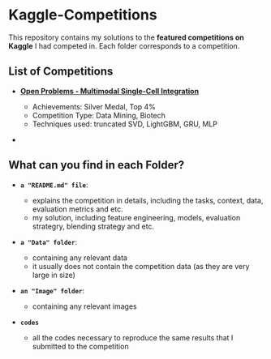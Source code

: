 # Kaggle-Competitions

This repository contains my solutions to the **featured competitions on Kaggle** I had competed in. Each folder corresponds to a competition.


## List of Competitions

- **[Open Problems - Multimodal Single-Cell Integration](https://www.kaggle.com/competitions/open-problems-multimodal)**

  - Achievements: Silver Medal, Top 4%
  - Competition Type: Data Mining, Biotech
  - Techniques used: truncated SVD, LightGBM, GRU, MLP
  
- **[]()**


## What can you find in each Folder?

- **`a "README.md" file`**:

  - explains the competition in details, including the tasks, context, data, evaluation metrics and etc.
  - my solution, including feature engineering, models, evaluation strategry, blending strategy and etc.

- **`a "Data" folder`**:

  - containing any relevant data
  - it usually does not contain the competition data (as they are very large in size)
  
- **`an "Image" folder`**:

  - containing any relevant images
  
- **`codes`**

  - all the codes necessary to reproduce the same results that I submitted to the competition
